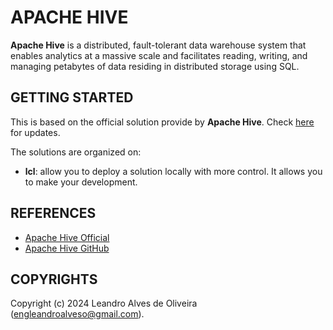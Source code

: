 # APACHE HIVE

**Apache Hive** is a distributed, fault-tolerant data warehouse system that enables analytics at a massive scale and facilitates reading, writing, and managing petabytes of data residing in distributed storage using SQL.

## GETTING STARTED

This is based on the official solution provide by **Apache Hive**. Check [here](...) for updates.

The solutions are organized on:
- **lcl**: allow you to deploy a solution locally with more control. It allows you to make your development.

## REFERENCES
- [Apache Hive Official](https://hive.apache.org/)
- [Apache Hive GitHub](https://github.com/apache/hive)

## COPYRIGHTS
Copyright (c) 2024 Leandro Alves de Oliveira (engleandroalveso@gmail.com).